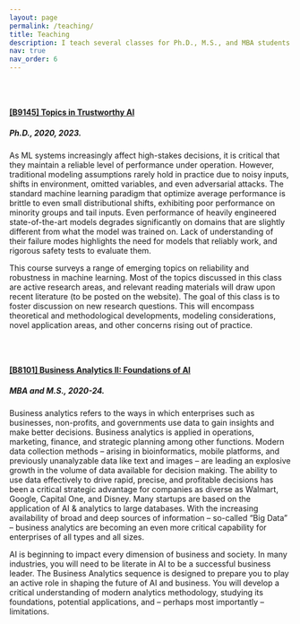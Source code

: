 ```yaml
---
layout: page
permalink: /teaching/
title: Teaching
description: I teach several classes for Ph.D., M.S., and MBA students.
nav: true
nav_order: 6
---
```


<h5 style="padding-bottom: 20px;"></h5>

#### [[B9145] Topics in Trustworthy AI](https://hsnamkoong.github.io/b9145/index.html)
##### Ph.D., 2020, 2023.

As ML systems increasingly affect high-stakes decisions, it is critical that they maintain a reliable level of performance under operation. However, traditional modeling assumptions rarely hold in practice due to noisy inputs, shifts in environment, omitted variables, and even adversarial attacks. The standard machine learning paradigm that optimize average performance is brittle to even small distributional shifts, exhibiting poor performance on minority groups and tail inputs. Even performance of heavily engineered state-of-the-art models degrades significantly on domains that are slightly different from what the model was trained on. Lack of understanding of their failure modes highlights the need for models that reliably work, and rigorous safety tests to evaluate them.

This course surveys a range of emerging topics on reliability and robustness in machine learning. Most of the topics discussed in this class are active research areas, and relevant reading materials will draw upon recent literature (to be posted on the website). The goal of this class is to foster discussion on new research questions. This will encompass theoretical and methodological developments, modeling considerations, novel application areas, and other concerns rising out of practice.

<h5 style="padding-bottom: 20px;"></h5>

#### [[B8101] Business Analytics II: Foundations of AI](/assets/pdf/BA2-syllabus.pdf)
##### MBA and M.S., 2020-24.

Business analytics refers to the ways in which enterprises such as businesses, non-profits, and
governments use data to gain insights and make better decisions. Business analytics is applied
in operations, marketing, finance, and strategic planning among other functions. Modern data
collection methods – arising in bioinformatics, mobile platforms, and previously unanalyzable
data like text and images – are leading an explosive growth in the volume of data available for
decision making. The ability to use data effectively to drive rapid, precise, and profitable
decisions has been a critical strategic advantage for companies as diverse as Walmart, Google,
Capital One, and Disney. Many startups are based on the application of AI & analytics to large
databases. With the increasing availability of broad and deep sources of information – so-called
“Big Data” – business analytics are becoming an even more critical capability for enterprises of
all types and all sizes.

AI is beginning to impact every dimension of business and society. In many industries, you will
need to be literate in AI to be a successful business leader. The Business Analytics sequence is
designed to prepare you to play an active role in shaping the future of AI and business. You will
develop a critical understanding of modern analytics methodology, studying its foundations,
potential applications, and – perhaps most importantly – limitations.
<br/>
